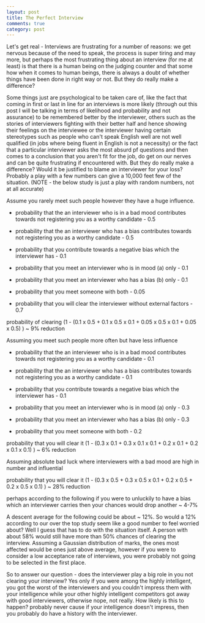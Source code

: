 ```yaml
---
layout: post
title: The Perfect Interview
comments: true
category: post
---
```



Let's get real - Interviews are frustrating for a number of reasons: we get nervous because of the need to speak, the process is super tiring and may more, but perhaps the most frustrating thing about an interview (for me at least) is that there is a human being on the judging counter and that some how when it comes to human beings, there is always a doubt of whether things have been done in right way or not. But they do really make a difference?


Some things just are psychological to be taken care of, like the fact that coming in first or last in line for an interviews is more likely (through out this post I will be talking in terms of likelihood and probability and not assurance) to be remembered better by the interviewer, others such as the stories of interviewers fighting with their better half and hence showing their feelings on the interviewee or the interviewer having certain stereotypes such as people who can't speak English well are not well qualified (in jobs where being fluent in English is not a necessity) or the fact that a particular interviewer asks the most absurd pf questions and then comes to a conclusion that you aren't fit for the job, do get on our nerves and can be quite frustrating if encountered with. But they do really make a difference? Would it be justified to blame an interviewer for your loss? Probably a play with a few numbers can give a 10,000 feet few of the situation. (NOTE - the below study is just a play with random numbers, not at all accurate)



Assume you rarely meet such people however they have a huge influence.



- probability that the an interviewer who is in a bad mood contributes towards not registering you as a worthy candidate - 0.5

-  probability that the an interviewer who has a bias contributes towards not registering you as a worthy candidate - 0.5

- probability that you contribute towards a negative bias which the interviewer has - 0.1

- probability that you meet an interviewer who is in mood (a)  only - 0.1

- probability that you meet an interviewer who has a bias (b) only - 0.1

- probability that you meet someone with both - 0.05

- probability that you will clear the interviewer without external factors - 0.7



probability of clearing  (1 - (0.1 x 0.5 + 0.1 x 0.5 x 0.1 + 0.05 x 0.5 x 0.1 + 0.05 x 0.5) ) ~ 9% reduction



Assuming you meet such people more often but have less influence



- probability that the an interviewer who is in a bad mood contributes towards not registering you as a worthy candidate - 0.1

-  probability that the an interviewer who has a bias contributes towards not registering you as a worthy candidate - 0.1

- probability that you contribute towards a negative bias which the interviewer has - 0.1

- probability that you meet an interviewer who is in mood (a)  only - 0.3

- probability that you meet an interviewer who has a bias (b) only - 0.3

- probability that you meet someone with both - 0.2




probability that you will clear it  (1 - (0.3 x 0.1 + 0.3 x 0.1 x 0.1 + 0.2 x 0.1  + 0.2 x 0.1 x 0.1) ) ~ 6% reduction



Assuming absolute bad luck where interviewers with a bad mood are high in number and influential



probability that you will clear it  (1 - (0.3 x 0.5 + 0.3 x 0.5 x 0.1 + 0.2 x 0.5  + 0.2 x 0.5 x 0.1) ) ~ 28% reduction



perhaps according to the following if you were to unluckily to have a bias which an interviewer carries then your chances would drop another ~ 4-7%



A descent average for the following could be about ~ 12%. So would a 12% according to our over the top study seem like a good number to feel worried about? Well I guess that has to do with the situation itself. A person with about 58% would still have more than 50% chances of clearing the interview. Assuming a Gaussian distribution of marks, the ones most affected would be ones just above average, however if you were to consider a low acceptance rate of interviews, you were probably not going to be selected in the first place.

So to answer our question - does the interviewer play a big role in you not clearing your interview? Yes only if you were among the highly intelligent, you got the worst of the interviewers and you couldn't impress them with your intelligence while your other highly intelligent competitors got away with good interviewers, otherwise nope, not really. How likely is this to happen? probably never cause if your intelligence doesn't impress, then you probably do have a history with the interviewer.




